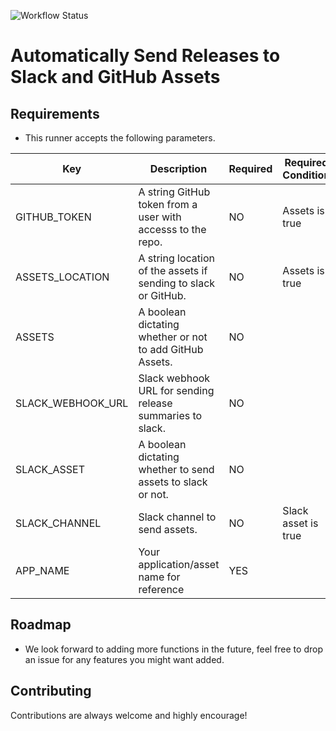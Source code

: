 ![Workflow Status](https://github.com/BaharaJr/releases/actions/workflows/test.yml/badge.svg)

# Automatically Send Releases to Slack and GitHub Assets

## Requirements

- This runner accepts the following parameters.

|        Key        |                         Description                               | Required   |      Required Condition       |
| ----------------- | ----------------------------------------------------------------- | ---------- | ----------------------------- |
| GITHUB_TOKEN      | A string GitHub token from a user with accesss to the repo.       |     NO     | Assets is true                |
| ASSETS_LOCATION   | A string location of the assets if sending to slack or GitHub.    |     NO     | Assets is true                |
| ASSETS            | A boolean dictating whether or not to add GitHub Assets.          |     NO     |                               |
| SLACK_WEBHOOK_URL | Slack webhook URL for sending release summaries to slack.         |     NO     |                               |
| SLACK_ASSET       | A boolean dictating whether to send assets to slack or not.       |     NO     |                               |
| SLACK_CHANNEL     | Slack channel to send assets.                                     |     NO     | Slack asset is true           |
| APP_NAME          | Your application/asset name for reference                         |     YES    |                               |

## Roadmap

- We look forward to adding more functions in the future, feel free to drop an issue for any features you might want added.

## Contributing

Contributions are always welcome and highly encourage!
